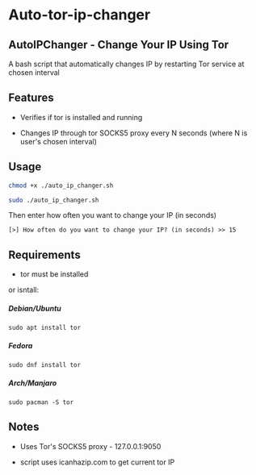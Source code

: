 # Auto-tor-ip-changer

## AutoIPChanger - Change Your IP Using Tor

A bash script that automatically changes IP by restarting Tor service at chosen interval

## Features

- Verifies if tor is installed and running

- Changes IP through tor SOCKS5 proxy every N seconds (where N is user's chosen interval)

## Usage

```bash
chmod +x ./auto_ip_changer.sh
```

```bash
sudo ./auto_ip_changer.sh
```

Then enter how often you want to change your IP (in seconds)

```
[>] How often do you want to change your IP? (in seconds) >> 15
```
## Requirements

- tor must be installed

or isntall:

##### Debian/Ubuntu
```
sudo apt install tor
```
##### Fedora
```
sudo dnf install tor
```
##### Arch/Manjaro
```
sudo pacman -S tor
```
## Notes

- Uses Tor's SOCKS5 proxy - 127.0.0.1:9050

- script uses icanhazip.com to get current tor IP
